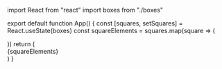 import React from "react"
import boxes from "./boxes"

export default function App() {
    const [squares, setSquares] = React.useState(boxes)
    const squareElements = squares.map(square => (
        <div className="box" key={square.id}></div>
    ))
    return (
        <main>
            {squareElements}
        </main>
    )
}
